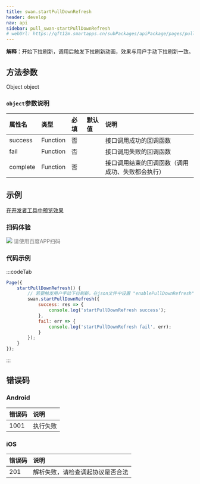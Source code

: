 ```yaml
---
title: swan.startPullDownRefresh
header: develop
nav: api
sidebar: pull_swan-startPullDownRefresh
# webUrl: https://qft12m.smartapps.cn/subPackages/apiPackage/pages/pullDownRefresh/pullDownRefresh
---
```

 
 
**解释**：开始下拉刷新，调用后触发下拉刷新动画，效果与用户手动下拉刷新一致。

 
## 方法参数 

Object object

###  `object`参数说明  

|属性名 |类型  |必填 | 默认值 |说明|
|:---- |:---- |:---- |:----|:----|
|success| Function |   否  | |接口调用成功的回调函数|
|fail   | Function |   否  | |接口调用失败的回调函数|
|complete  |  Function  |  否  | | 接口调用结束的回调函数（调用成功、失败都会执行）|
## 示例

<a href="swanide://fragment/37955e937e5e221c983f1129861c38ae1569476821334" title="在开发者工具中预览效果" target="_self">在开发者工具中预览效果</a> 

### 扫码体验

<div class='scan-code-container'>
    <img src="https://b.bdstatic.com/miniapp/assets/images/doc_demo/pullDownRefresh.png" class="demo-qrcode-image" />
    <font color=#777 12px>请使用百度APP扫码</font>
</div>

 
 

### 代码示例 



:::codeTab
```js
Page({
    startPullDownRefresh() {
        // 若要触发用户手动下拉刷新，在json文件中设置 "enablePullDownRefresh": true
        swan.startPullDownRefresh({
            success: res => {
                console.log('startPullDownRefresh success');
            },
            fail: err => {
                console.log('startPullDownRefresh fail', err);
            }
        });
    }
});
```
:::


## 错误码
###  Android

|错误码|说明|
|:--|:--|
|1001|执行失败  |

###  iOS

|错误码|说明|
|:--|:--|
|201|解析失败，请检查调起协议是否合法|
 
